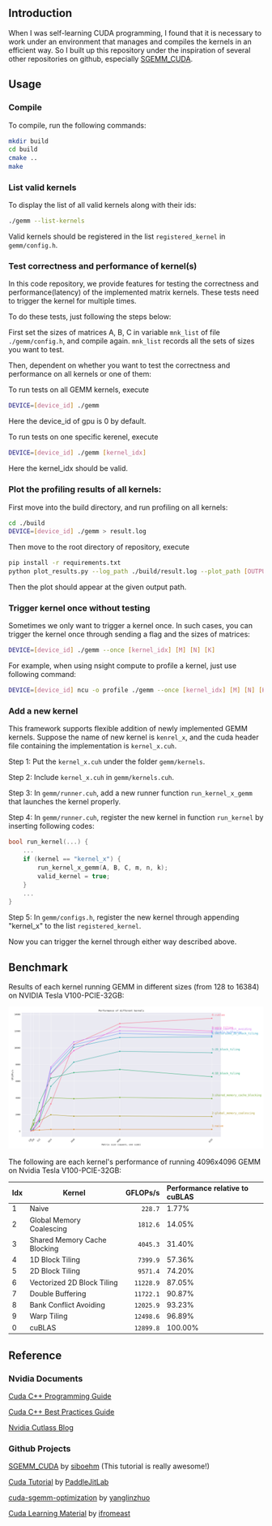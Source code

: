 ## Introduction

When I was self-learning CUDA programming, I found that it is necessary to work under an environment that manages and compiles the kernels in an efficient way. So I built up this repository under the inspiration of several other repositories on github, especially [SGEMM_CUDA](https://github.com/siboehm/SGEMM_CUDA).

## Usage

### Compile

To compile, run the following commands:
```bash
mkdir build
cd build
cmake ..
make
```

### List valid kernels

To display the list of all valid kernels along with their ids:
```bash
./gemm --list-kernels
```

Valid kernels should be registered in the list `registered_kernel` in `gemm/config.h`.


### Test correctness and performance of kernel(s)

In this code repository, we provide features for testing the correctness and performance(latency) of the implemented matrix kernels. These tests need to trigger the kernel for multiple times.

To do these tests, just following the steps below:

First set the sizes of matrices A, B, C in variable `mnk_list` of file `./gemm/config.h`, and compile again. `mnk_list` records all the sets of sizes you want to test.

Then, dependent on whether you want to test the correctness and performance on all kernels or one of them:

To run tests on all GEMM kernels, execute

```bash
DEVICE=[device_id] ./gemm
```
Here the device_id of gpu is 0 by default.

To run tests on one specific kerenel, execute
```bash
DEVICE=[device_id] ./gemm [kernel_idx]
```
Here the kernel_idx should be valid.


### Plot the profiling results of all kernels:

First move into the build directory, and run profiling on all kernels:
```bash
cd ./build
DEVICE=[device_id] ./gemm > result.log
```

Then move to the root directory of repository, execute
```bash
pip install -r requirements.txt
python plot_results.py --log_path ./build/result.log --plot_path [OUTPUT_DIRECTORY]/benchmark_result.png
```

Then the plot should appear at the given output path.


### Trigger kernel once without testing

Sometimes we only want to trigger a kernel once. In such cases, you can trigger the kernel once through sending a flag and the sizes of matrices:
```bash
DEVICE=[device_id] ./gemm --once [kernel_idx] [M] [N] [K]
```

For example, when using nsight compute to profile a kernel, just use following command:
```bash
DEVICE=[device_id] ncu -o profile ./gemm --once [kernel_idx] [M] [N] [K]
```

### Add a new kernel

This framework supports flexible addition of newly implemented GEMM kernels. Suppose the name of new kernel is `kenrel_x`, and the cuda header file containing the implementation is `kernel_x.cuh`.

Step 1: Put the `kernel_x.cuh` under the folder `gemm/kernels`.

Step 2: Include `kernel_x.cuh` in `gemm/kernels.cuh`.

Step 3:  In `gemm/runner.cuh`, add a new runner function `run_kernel_x_gemm` that launches the kernel properly.

Step 4: In `gemm/runner.cuh`, register the new kernel in function `run_kernel` by inserting following codes:
```C++
bool run_kernel(...) {
    ...
    if (kernel == "kernel_x") {
        run_kernel_x_gemm(A, B, C, m, n, k);
        valid_kernel = true;
    }
    ...
}
```

Step 5: In `gemm/configs.h`, register the new kernel through appending "kernel_x" to the list `registered_kernel`.


Now you can trigger the kernel through either way described above.




## Benchmark

Results of each kernel running GEMM in different sizes (from 128 to 16384) on NVIDIA Tesla V100-PCIE-32GB:
<!-- benchmark_plot -->
![](./gemm/benchmark_result.png)
<!-- benchmark_plot -->

The following are each kernel's performance of running 4096x4096 GEMM on Nvidia Tesla V100-PCIE-32GB:

<!-- benchmark_results -->
|Idx| Kernel                           |  GFLOPs/s | Performance relative to cuBLAS |
|:--|----------------------------------|----------:|:-------------------------------|
| 1 | Naive                            |   `228.7` | 1.77%                          |
| 2 | Global Memory Coalescing         |  `1812.6` | 14.05%                         |
| 3 | Shared Memory Cache Blocking     |  `4045.3` | 31.40%                         |
| 4 | 1D Block Tiling                  |  `7399.9` | 57.36%                         |
| 5 | 2D Block Tiling                  |  `9571.4` | 74.20%                         |
| 6 | Vectorized 2D Block Tiling       | `11228.9` | 87.05%                         |
| 7 | Double Buffering                 | `11722.1` | 90.87%                         |
| 8 | Bank Conflict Avoiding           | `12025.9` | 93.23%                         |
| 9 | Warp Tiling                      | `12498.6` | 96.89%                         |
| 0 | cuBLAS                           | `12899.8` | 100.00%                        |
<!-- benchmark_results -->

## Reference

### Nvidia Documents
[Cuda C++ Programming Guide](https://docs.nvidia.com/cuda/cuda-c-programming-guide/index.html)

[Cuda C++ Best Practices Guide](https://docs.nvidia.com/cuda/cuda-c-best-practices-guide/)

[Nvidia Cutlass Blog](https://developer.nvidia.com/blog/cutlass-linear-algebra-cuda/)

### Github Projects

[SGEMM_CUDA](https://github.com/siboehm/SGEMM_CUDA) by [siboehm](https://github.com/siboehm) (This tutorial is really awesome!)

[Cuda Tutorial](https://cuda.keter.top/) by [PaddleJitLab](https://github.com/PaddleJitLab)

[cuda-sgemm-optimization](https://github.com/YangLinzhuo/cuda-sgemm-optimization) by [yanglinzhuo](https://github.com/YangLinzhuo)

[Cuda Learning Material](https://github.com/ifromeast/cuda_learning.git) by [ifromeast](https://github.com/ifromeast)